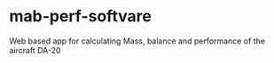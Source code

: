 # mab-perf-softvare
Web based app for calculating Mass, balance and performance of the aircraft DA-20
